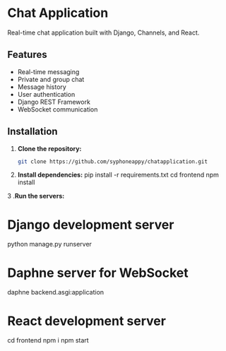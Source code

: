 # Chat Application

Real-time chat application built with Django, Channels, and React.

## Features

- Real-time messaging
- Private and group chat
- Message history
- User authentication
- Django REST Framework
- WebSocket communication

## Installation

1. **Clone the repository:**

   ```bash
   git clone https://github.com/syphoneappy/chatapplication.git

2. **Install dependencies:**
pip install -r requirements.txt
cd frontend
npm install

3 .**Run the servers:**
# Django development server
python manage.py runserver

# Daphne server for WebSocket
daphne backend.asgi:application

# React development server
cd frontend
npm i
npm start

